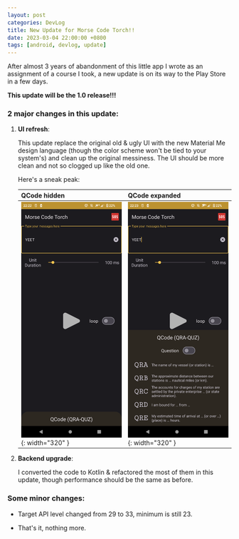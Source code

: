 ```yaml
---
layout: post
categories: DevLog
title: New Update for Morse Code Torch!!
date: 2023-03-04 22:00:00 +0800
tags: [android, devlog, update]
---
```


After almost 3 years of abandonment of this little app I wrote as an assignment of a course I took, a new update is on its way to the Play Store in a few days.

**This update will be the 1.0 release!!!**

### 2 major changes in this update:

1. **UI refresh**:

    This update replace the original old & ugly UI with the new Material Me design language (though the color scheme won't be tied to your system's) and clean up the original messiness. The UI should be more clean and not so clogged up like the old one.

    Here's a sneak peak:

    | QCode hidden                                                                            | QCode expanded                                                                           |
    | --------------------------------------------------------------------------------------- | ---------------------------------------------------------------------------------------- |
    | ![](/assets/images/posts/2023-03-04-Morse-Code-Torch-update/screen.png){: width="320" } | ![](/assets/images/posts/2023-03-04-Morse-Code-Torch-update/screen2.png){: width="320" } |

2. **Backend upgrade**:

    I converted the code to Kotlin & refactored the most of them in this update, though performance should be the same as before.

### Some minor changes:

- Target API level changed from 29 to 33, minimum is still 23.

- That's it, nothing more.

